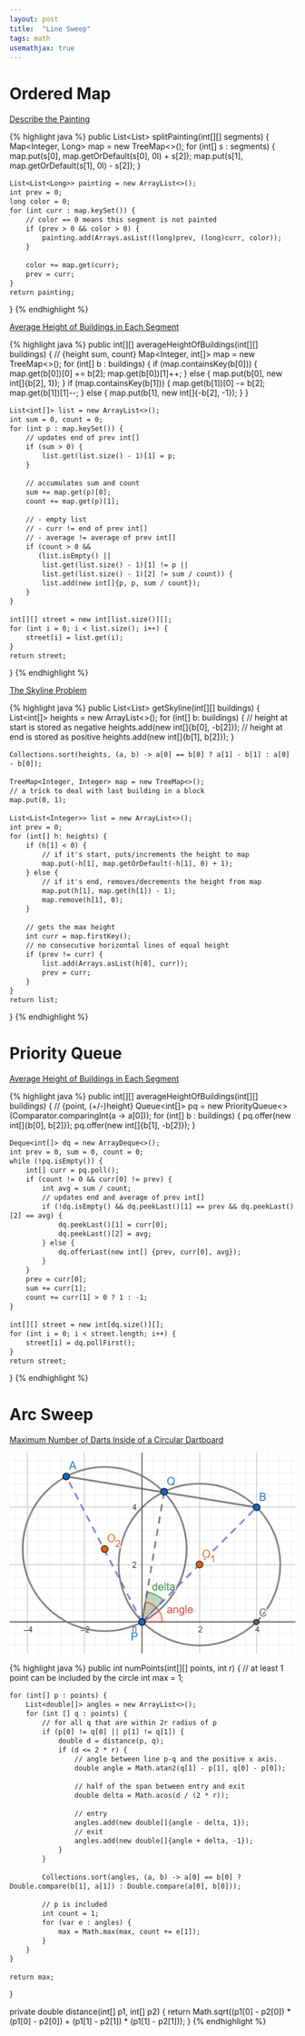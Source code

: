 ```yaml
---
layout: post
title:  "Line Sweep"
tags: math
usemathjax: true
---
```

# Ordered Map

[Describe the Painting][describe-the-painting]

{% highlight java %}
public List<List<Long>> splitPainting(int[][] segments) { 
    Map<Integer, Long> map = new TreeMap<>();
    for (int[] s : segments) {
        map.put(s[0], map.getOrDefault(s[0], 0l) + s[2]);
        map.put(s[1], map.getOrDefault(s[1], 0l) - s[2]);
    }

    List<List<Long>> painting = new ArrayList<>();
    int prev = 0;
    long color = 0;
    for (int curr : map.keySet()) {
        // color == 0 means this segment is not painted
        if (prev > 0 && color > 0) {
            painting.add(Arrays.asList((long)prev, (long)curr, color));
        }

        color += map.get(curr);
        prev = curr;
    }
    return painting;
}
{% endhighlight %}

[Average Height of Buildings in Each Segment][average-height-of-buildings-in-each-segment]

{% highlight java %}
public int[][] averageHeightOfBuildings(int[][] buildings) {
    // {height sum, count}
    Map<Integer, int[]> map = new TreeMap<>();
    for (int[] b : buildings) {
        if (map.containsKey(b[0])) {
            map.get(b[0])[0] += b[2];
            map.get(b[0])[1]++;
        } else {
            map.put(b[0], new int[]{b[2], 1});
        }
        if (map.containsKey(b[1])) {
            map.get(b[1])[0] -= b[2];
            map.get(b[1])[1]--;
        } else {
            map.put(b[1], new int[]{-b[2], -1});
        }
    }

    List<int[]> list = new ArrayList<>();
    int sum = 0, count = 0;
    for (int p : map.keySet()) {
        // updates end of prev int[]
        if (sum > 0) {
            list.get(list.size() - 1)[1] = p;
        }

        // accumulates sum and count
        sum += map.get(p)[0];
        count += map.get(p)[1];

        // - empty list
        // - curr != end of prev int[]
        // - average != average of prev int[]
        if (count > 0 &&
           (list.isEmpty() ||
            list.get(list.size() - 1)[1] != p ||
            list.get(list.size() - 1)[2] != sum / count)) {
            list.add(new int[]{p, p, sum / count});
        }
    }

    int[][] street = new int[list.size()][];
    for (int i = 0; i < list.size(); i++) {
        street[i] = list.get(i);
    }
    return street;
}
{% endhighlight %}

[The Skyline Problem][the-skyline-problem]

{% highlight java %}
public List<List<Integer>> getSkyline(int[][] buildings) {
    List<int[]> heights = new ArrayList<>();
    for (int[] b: buildings) {
        // height at start is stored as negative
        heights.add(new int[]{b[0], -b[2]});
        // height at end is stored as positive
        heights.add(new int[]{b[1], b[2]});
    }

    Collections.sort(heights, (a, b) -> a[0] == b[0] ? a[1] - b[1] : a[0] - b[0]);

    TreeMap<Integer, Integer> map = new TreeMap<>();
    // a trick to deal with last building in a block
    map.put(0, 1);

    List<List<Integer>> list = new ArrayList<>();
    int prev = 0;
    for (int[] h: heights) {
        if (h[1] < 0) {
            // if it's start, puts/increments the height to map
            map.put(-h[1], map.getOrDefault(-h[1], 0) + 1);
        } else {
            // if it's end, removes/decrements the height from map
            map.put(h[1], map.get(h[1]) - 1);
            map.remove(h[1], 0);
        }

        // gets the max height
        int curr = map.firstKey();
        // no consecutive horizontal lines of equal height
        if (prev != curr) {
            list.add(Arrays.asList(h[0], curr));
            prev = curr;
        }
    }
    return list;
}
{% endhighlight %}

# Priority Queue

[Average Height of Buildings in Each Segment][average-height-of-buildings-in-each-segment]

{% highlight java %}
public int[][] averageHeightOfBuildings(int[][] buildings) {
    // {point, (+/-)height}
    Queue<int[]> pq = new PriorityQueue<>(Comparator.comparingInt(a -> a[0]));
    for (int[] b : buildings) {
        pq.offer(new int[]{b[0], b[2]});
        pq.offer(new int[]{b[1], -b[2]});
    }

    Deque<int[]> dq = new ArrayDeque<>();
    int prev = 0, sum = 0, count = 0;
    while (!pq.isEmpty()) {
        int[] curr = pq.poll();
        if (count != 0 && curr[0] != prev) {
            int avg = sum / count;
            // updates end and average of prev int[]
            if (!dq.isEmpty() && dq.peekLast()[1] == prev && dq.peekLast()[2] == avg) {
                dq.peekLast()[1] = curr[0];
                dq.peekLast()[2] = avg;
            } else {
                dq.offerLast(new int[] {prev, curr[0], avg});
            }
        }
        prev = curr[0];
        sum += curr[1];
        count += curr[1] > 0 ? 1 : -1;
    }

    int[][] street = new int[dq.size()][];
    for (int i = 0; i < street.length; i++) {
        street[i] = dq.pollFirst();
    }
    return street;
}
{% endhighlight %}

# Arc Sweep

[Maximum Number of Darts Inside of a Circular Dartboard][maximum-number-of-darts-inside-of-a-circular-dartboard]

![Arc sweep (created by https://www.geogebra.org/)](/assets/maximum_number_of_darts_inside_of_a_circular_dartboard.png)

{% highlight java %}
public int numPoints(int[][] points, int r) {
    // at least 1 point can be included by the circle
    int max = 1;

    for (int[] p : points) {
        List<double[]> angles = new ArrayList<>();
        for (int [] q : points) {
            // for all q that are within 2r radius of p
            if (p[0] != q[0] || p[1] != q[1]) {
                double d = distance(p, q);
                if (d <= 2 * r) {
                    // angle between line p-q and the positive x axis.
                    double angle = Math.atan2(q[1] - p[1], q[0] - p[0]);

                    // half of the span between entry and exit
                    double delta = Math.acos(d / (2 * r));

                    // entry
                    angles.add(new double[]{angle - delta, 1});
                    // exit
                    angles.add(new double[]{angle + delta, -1});
                }
            }

            Collections.sort(angles, (a, b) -> a[0] == b[0] ? Double.compare(b[1], a[1]) : Double.compare(a[0], b[0]));

            // p is included
            int count = 1;
            for (var e : angles) {
                max = Math.max(max, count += e[1]);
            }
        }
    }

    return max;
}

private double distance(int[] p1, int[] p2) {
    return Math.sqrt((p1[0] - p2[0]) * (p1[0] - p2[0]) + (p1[1] - p2[1]) * (p1[1] - p2[1]));
}
{% endhighlight %}

[average-height-of-buildings-in-each-segment]: https://leetcode.com/problems/average-height-of-buildings-in-each-segment/
[describe-the-painting]: https://leetcode.com/problems/describe-the-painting/
[maximum-number-of-darts-inside-of-a-circular-dartboard]: https://leetcode.com/problems/maximum-number-of-darts-inside-of-a-circular-dartboard/
[the-skyline-problem]: https://leetcode.com/problems/the-skyline-problem/
